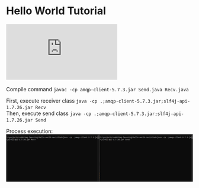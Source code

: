 # Hello World Tutorial

![hello world link](https://www.rabbitmq.com/tutorials/tutorial-one-java.html)

Compile command `javac -cp amqp-client-5.7.3.jar Send.java Recv.java`   
   
First, execute receiver class `java -cp .;amqp-client-5.7.3.jar;slf4j-api-1.7.26.jar Recv`   
Then, execute send class `java -cp .;amqp-client-5.7.3.jar;slf4j-api-1.7.26.jar Send`   

Process execution:  
![execution](https://github.com/felipejsm/rabbitmq-learning/blob/master/hello-world-revisited/hello-world.gif)
